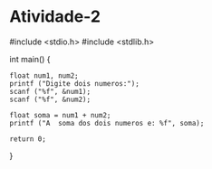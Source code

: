 # Atividade-2

#include <stdio.h>
#include <stdlib.h>

int main() {
	
	float num1, num2;
	printf ("Digite dois numeros:");
	scanf ("%f", &num1);
	scanf ("%f", &num2);
	
	float soma = num1 + num2;
	printf ("A  soma dos dois numeros e: %f", soma);
	
	return 0;
}
